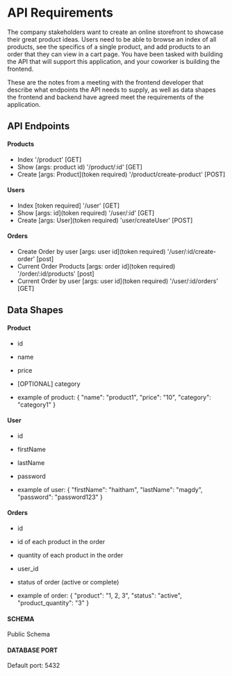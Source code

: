 # API Requirements

The company stakeholders want to create an online storefront to showcase their great product ideas. Users need to be able to browse an index of all products, see the specifics of a single product, and add products to an order that they can view in a cart page. You have been tasked with building the API that will support this application, and your coworker is building the frontend.

These are the notes from a meeting with the frontend developer that describe what endpoints the API needs to supply, as well as data shapes the frontend and backend have agreed meet the requirements of the application.

## API Endpoints

#### Products

- Index '/product' [GET]
- Show (args: product id) '/product/:id' [GET]
- Create [args: Product](token required) '/product/create-product' [POST]

#### Users

- Index [token required] '/user' [GET]
- Show [args: id](token required) '/user/:id' [GET]
- Create [args: User](token required) 'user/createUser' [POST]

#### Orders

- Create Order by user [args: user id](token required) '/user/:id/create-order' [post]
- Current Order Products [args: order id](token required) '/order/:id/products' [post]
- Current Order by user [args: user id](token required) '/user/:id/orders' [GET]

## Data Shapes

#### Product

- id
- name
- price
- [OPTIONAL] category

- example of product: {
  "name": "product1",
  "price": "10",
  "category": "category1"
  }

#### User

- id
- firstName
- lastName
- password

- example of user: {
  "firstName": "haitham",
  "lastName": "magdy",
  "password": "password123"
  }

#### Orders

- id
- id of each product in the order
- quantity of each product in the order
- user_id
- status of order (active or complete)

- example of order: {
  "product": "1, 2, 3",
  "status": "active",
  "product_quantity": "3"
  }

#### SCHEMA

Public Schema

#### DATABASE PORT

Default port: 5432
